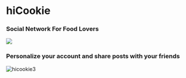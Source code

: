 # hiCookie

### Social Network For Food Lovers
<a href="https://webdev19.dibris.unige.it/~s3606726/"><kbd><img src="https://user-images.githubusercontent.com/62540354/116425972-01b75780-a843-11eb-8318-037cc77749dd.PNG"></kbd></a>

### Personalize your account and share posts with your friends
![hicookie3](https://user-images.githubusercontent.com/62540354/116426225-375c4080-a843-11eb-9807-1c853449dc0b.png)

